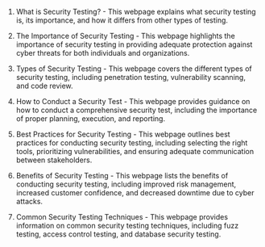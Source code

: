 

1. What is Security Testing? - This webpage explains what security testing is, its importance, and how it differs from other types of testing.

2. The Importance of Security Testing - This webpage highlights the importance of security testing in providing adequate protection against cyber threats for both individuals and organizations.

3. Types of Security Testing - This webpage covers the different types of security testing, including penetration testing, vulnerability scanning, and code review.

4. How to Conduct a Security Test - This webpage provides guidance on how to conduct a comprehensive security test, including the importance of proper planning, execution, and reporting.

5. Best Practices for Security Testing - This webpage outlines best practices for conducting security testing, including selecting the right tools, prioritizing vulnerabilities, and ensuring adequate communication between stakeholders.

6. Benefits of Security Testing - This webpage lists the benefits of conducting security testing, including improved risk management, increased customer confidence, and decreased downtime due to cyber attacks.

7. Common Security Testing Techniques - This webpage provides information on common security testing techniques, including fuzz testing, access control testing, and database security testing.